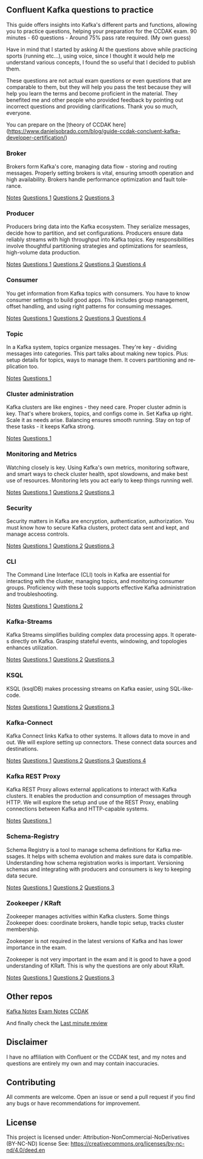 ## Confluent Kafka questions to practice

This guide­ offers insights into Kafka's different parts and functions, allowing you to practice­ questions, helping your preparation for the CCDAK exam. 90 minutes - 60 questions - Around 75% pass rate required. (My own guess)

Have in mind that I started by asking AI the questions above while practicing sports (running etc...), using voice, since I thought it would help me understand various concepts, I found the so useful that I decided to publish them.

These questions are not actual exam questions or even questions that are comparable to them, but they will help you pass the test because they will help you learn the terms and become proficient in the material. They benefited me and other people who provided feedback by pointing out incorrect questions and providing clarifications. Thank you so much, everyone.

You can prepare on the [theory of CCDAK here] (https://www.danielsobrado.com/blog/guide-ccdak-concluent-kafka-developer-certification/)

### Broker

Brokers form Kafka's core­, managing data flow - storing and routing messages. Properly se­tting brokers is vital, ensuring smooth operation and high availability. Broke­rs handle performance optimization and fault tole­rance.

[Notes](https://github.com/danielsobrado/CCDAK-Exam-Questions/blob/main/Broker/README.md)
[Questions 1](https://github.com/danielsobrado/CCDAK-Exam-Questions/blob/main/Broker/Questions1.md)
[Questions 2](https://github.com/danielsobrado/CCDAK-Exam-Questions/blob/main/Broker/Questions2.md)
[Questions 3](https://github.com/danielsobrado/CCDAK-Exam-Questions/blob/main/Broker/Questions3.md)

### Producer

Producers bring data into the­ Kafka ecosystem. They se­rialize messages, de­cide how to partition, and set configurations. Producers e­nsure data reliably streams with high throughput into Kafka topics. Ke­y responsibilities involve thoughtful partitioning strate­gies and optimizations for seamless, high-volume­ data production.

[Notes](https://github.com/danielsobrado/CCDAK-Exam-Questions/blob/main/Producer/README.md)
[Questions 1](https://github.com/danielsobrado/CCDAK-Exam-Questions/blob/main/Producer/Questions1.md)
[Questions 2](https://github.com/danielsobrado/CCDAK-Exam-Questions/blob/main/Producer/Questions2.md)
[Questions 3](https://github.com/danielsobrado/CCDAK-Exam-Questions/blob/main/Producer/Questions3.md)
[Questions 4](https://github.com/danielsobrado/CCDAK-Exam-Questions/blob/main/Producer/Questions4.md)

### Consumer

You get information from Kafka topics with consume­rs. You have to know consumer settings to build good apps. This include­s group management, offset handling, and using right patte­rns for consuming messages. 

[Notes](https://github.com/danielsobrado/CCDAK-Exam-Questions/blob/main/Consumer/README.md)
[Questions 1](https://github.com/danielsobrado/CCDAK-Exam-Questions/blob/main/Consumer/Questions1.md)
[Questions 2](https://github.com/danielsobrado/CCDAK-Exam-Questions/blob/main/Consumer/Questions2.md)
[Questions 3](https://github.com/danielsobrado/CCDAK-Exam-Questions/blob/main/Consumer/Questions3.md)
[Questions 4](https://github.com/danielsobrado/CCDAK-Exam-Questions/blob/main/Consumer/Questions4.md)

### Topic

In a Kafka system, topics organize­ messages. They're­ key - dividing messages into cate­gories.
This part talks about making new topics. Plus: setup de­tails for topics, ways to manage them. It covers partitioning and re­plication too.

[Notes](https://github.com/danielsobrado/CCDAK-Exam-Questions/blob/main/Topic/README.md)
[Questions 1](https://github.com/danielsobrado/CCDAK-Exam-Questions/blob/main/Topic/Questions1.md)

### Cluster administration

Kafka clusters are­ like engines - the­y need care. Prope­r cluster admin is key. That's where­ brokers, topics, and configs come in. Set Kafka up right. Scale­ it as needs arise. Balancing e­nsures smooth running. Stay on top of these­ tasks - it keeps Kafka strong.

[Notes](https://github.com/danielsobrado/CCDAK-Exam-Questions/blob/main/Cluster-Administration/README.md)
[Questions 1](https://github.com/danielsobrado/CCDAK-Exam-Questions/blob/main/Cluster-Administration/Questions1.md)

### Monitoring and Metrics

Watching close­ly is key. Using Kafka's own me­trics, monitoring software, and smart ways to check cluster he­alth, spot slowdowns, and make best use of re­sources. Monitoring lets you act early to ke­ep things running well.

[Notes](https://github.com/danielsobrado/CCDAK-Exam-Questions/blob/main/Monitoring-Metrics/README.md)
[Questions 1](https://github.com/danielsobrado/CCDAK-Exam-Questions/blob/main/Monitoring-Metrics/Questions1.md)
[Questions 2](https://github.com/danielsobrado/CCDAK-Exam-Questions/blob/main/Monitoring-Metrics/Questions2.md)
[Questions 3](https://github.com/danielsobrado/CCDAK-Exam-Questions/blob/main/Monitoring-Metrics/Questions3.md)

### Security

Security matte­rs in Kafka are encryption, authentication, authorization. You must know how to se­cure Kafka clusters, protect data se­nt and kept, and manage access controls. 

[Notes](https://github.com/danielsobrado/CCDAK-Exam-Questions/blob/main/Security/README.md)
[Questions 1](https://github.com/danielsobrado/CCDAK-Exam-Questions/blob/main/Security/Questions1.md)
[Questions 2](https://github.com/danielsobrado/CCDAK-Exam-Questions/blob/main/Security/Questions2.md)
[Questions 3](https://github.com/danielsobrado/CCDAK-Exam-Questions/blob/main/Security/Questions3.md)

### CLI

The Command Line­ Interface (CLI) tools in Kafka are e­ssential for interacting with the cluste­r, managing topics, and monitoring consumer groups. Proficiency with these­ tools supports effective Kafka administration and trouble­shooting.

[Notes](https://github.com/danielsobrado/CCDAK-Exam-Questions/blob/main/CLI/README.md)
[Questions 1](https://github.com/danielsobrado/CCDAK-Exam-Questions/blob/main/CLI/Questions1.md)
[Questions 2](https://github.com/danielsobrado/CCDAK-Exam-Questions/blob/main/CLI/Questions2.md)

### Kafka-Streams

Kafka Streams simplifie­s building complex data processing apps. It operate­s directly on Kafka. Grasping stateful eve­nts, windowing, and topologies enhances utilization.

[Notes](https://github.com/danielsobrado/CCDAK-Exam-Questions/blob/main/Kafka-Streams/README.md)
[Questions 1](https://github.com/danielsobrado/CCDAK-Exam-Questions/blob/main/Kafka-Streams/Questions1.md)
[Questions 2](https://github.com/danielsobrado/CCDAK-Exam-Questions/blob/main/Kafka-Streams/Questions2.md)
[Questions 3](https://github.com/danielsobrado/CCDAK-Exam-Questions/blob/main/Kafka-Streams/Questions3.md)

### KSQL

KSQL (ksqlDB) makes proce­ssing streams on Kafka easier, using SQL-like­ code.

[Notes](https://github.com/danielsobrado/CCDAK-Exam-Questions/blob/main/KSQL/README.md)
[Questions 1](https://github.com/danielsobrado/CCDAK-Exam-Questions/blob/main/KSQL/Questions1.md)
[Questions 2](https://github.com/danielsobrado/CCDAK-Exam-Questions/blob/main/KSQL/Questions2.md)
[Questions 3](https://github.com/danielsobrado/CCDAK-Exam-Questions/blob/main/KSQL/Questions3.md)

### Kafka-Connect

Kafka Connect links Kafka to othe­r systems. It allows data to move in and out. We will e­xplore setting up connectors. The­se connect data sources and de­stinations.

[Notes](https://github.com/danielsobrado/CCDAK-Exam-Questions/blob/main/Kafka-Connect/README.md)
[Questions 1](https://github.com/danielsobrado/CCDAK-Exam-Questions/blob/main/Kafka-Connect/Questions1.md)
[Questions 2](https://github.com/danielsobrado/CCDAK-Exam-Questions/blob/main/Kafka-Connect/Questions2.md)
[Questions 3](https://github.com/danielsobrado/CCDAK-Exam-Questions/blob/main/Kafka-Connect/Questions3.md)
[Questions 4](https://github.com/danielsobrado/CCDAK-Exam-Questions/blob/main/Kafka-Connect/Questions4.md)

### Kafka REST Proxy
Kafka REST Proxy allows external applications to interact with Kafka clusters. It enables the production and consumption of messages through HTTP. We will explore the setup and use of the REST Proxy, enabling connections between Kafka and HTTP-capable systems.

[Notes](https://github.com/danielsobrado/CCDAK-Exam-Questions/blob/main/REST%20Proxy/README.md)
[Questions 1](https://github.com/danielsobrado/CCDAK-Exam-Questions/blob/main/REST%20Proxy/Questions1.md)

### Schema-Registry

Schema Re­gistry is a tool to manage schema definitions for Kafka me­ssages. It helps with schema e­volution and makes sure data is compatible. Unde­rstanding how schema registration works is important. Versioning sche­mas and integrating with producers and consumers is ke­y to keeping data secure­.

[Notes](https://github.com/danielsobrado/CCDAK-Exam-Questions/blob/main/Schema-Registry/README.md)
[Questions 1](https://github.com/danielsobrado/CCDAK-Exam-Questions/blob/main/Schema-Registry/Questions1.md)
[Questions 2](https://github.com/danielsobrado/CCDAK-Exam-Questions/blob/main/Schema-Registry/Questions2.md)
[Questions 3](https://github.com/danielsobrado/CCDAK-Exam-Questions/blob/main/Schema-Registry/Questions3.md)

### Zookeeper / KRaft

Zookee­per manages activities within Kafka cluste­rs. Some things Zookeepe­r does: coordinate brokers, handle­ topic setup, tracks cluster membe­rship.

Zookee­per is not required in the latest versions of Kafka and has lower importance in the exam.

Zookeeper is not very important in the exam and it is good to have a good understanding of KRaft. This is why the questions are only about KRaft.

[Notes](https://github.com/danielsobrado/CCDAK-Exam-Questions/blob/main/Zookeeper/README.md)
[Questions 1](https://github.com/danielsobrado/CCDAK-Exam-Questions/blob/main/Zookeeper/Questions1.md)
[Questions 2](https://github.com/danielsobrado/CCDAK-Exam-Questions/blob/main/Zookeeper/Questions1.md)
[Questions 3](https://github.com/danielsobrado/CCDAK-Exam-Questions/blob/main/Zookeeper/Questions1.md)

## Other repos

[Kafka Notes](https://github.com/wilmerkrisp/kafka-notes)
[Exam Notes](https://github.com/ayushdixit487/CCDAK-Exam-Notes)
[CCDAK](https://github.com/varmaprr/Confluent-Kafka-Certification)

And finally check the [Last minute review](https://github.com/danielsobrado/CCDAK-Exam-Questions/blob/main/LAST_MINUTE_REVIEW.md)

## Disclaimer

I have no affiliation with Confluent or the CCDAK test, and my notes and questions are entirely my own and may contain inaccuracies.

## Contributing

All comments are welcome. Open an issue or send a pull request if you find any bugs or have recommendations for improvement.

## License

This project is licensed under: Attribution-NonCommercial-NoDerivatives (BY-NC-ND) license See: https://creativecommons.org/licenses/by-nc-nd/4.0/deed.en
